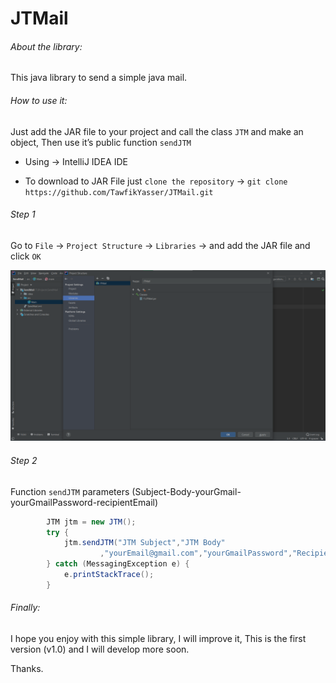 # JTMail

###### About the library:

This java library to send a simple java mail.

###### How to use it:

Just add the JAR file to your project and call the class `JTM` and make an object, Then use it’s public function `sendJTM`

- Using -> IntelliJ IDEA IDE

- To download to JAR File just `clone the repository` -> `git clone https://github.com/TawfikYasser/JTMail.git`

###### Step 1

Go to `File` -> `Project Structure` -> `Libraries` -> and add the JAR file and click `OK`

![Img](https://github.com/TawfikYasser/JTMail/blob/main/Img1.png)   

###### Step 2

Function `sendJTM` parameters (Subject-Body-yourGmail-yourGmailPassword-recipientEmail)

```Java
        JTM jtm = new JTM();
        try {
            jtm.sendJTM("JTM Subject","JTM Body"
                    ,"yourEmail@gmail.com","yourGmailPassword","Recipient");
        } catch (MessagingException e) {
            e.printStackTrace();
        }
```

###### Finally:

I hope you enjoy with this simple library, I will improve it, This is the first version (v1.0) and I will develop more soon.

Thanks.
